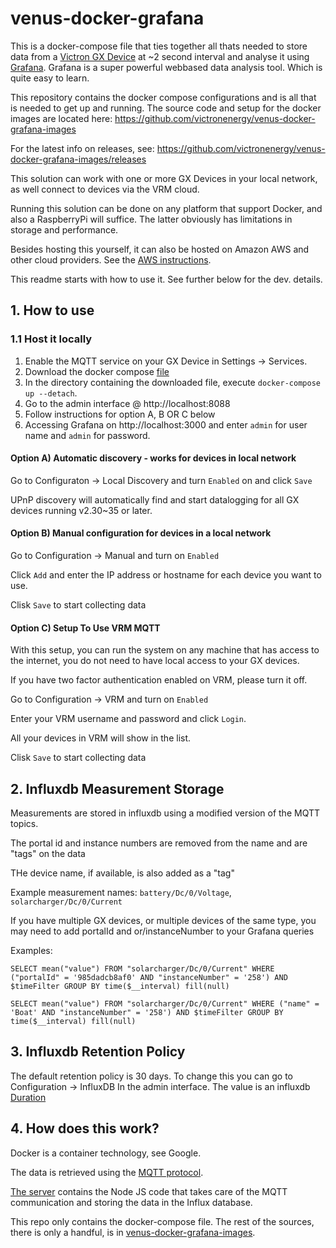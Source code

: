 # venus-docker-grafana

This is a docker-compose file that ties together all thats needed to store data from a
[Victron GX Device](https://www.victronenergy.com/live/venus-os:start) at ~2 second interval and analyse it using
[Grafana](https://grafana.com/). Grafana is a super powerful webbased data analysis tool.
Which is quite easy to learn.

This repository contains the docker compose configurations and is all that is needed to get up and running. The source code and setup for the docker images are located here: https://github.com/victronenergy/venus-docker-grafana-images 

For the latest info on releases, see: https://github.com/victronenergy/venus-docker-grafana-images/releases

This solution can work with one or more GX Devices in your local network, as well connect
to devices via the VRM cloud.

Running this solution can be done on any platform that support Docker, and also a RaspberryPi will
suffice. The latter obviously has limitations in storage and performance.

Besides hosting this yourself, it can also be hosted on Amazon AWS and other cloud
providers. See the [AWS instructions](AWS.md).

This readme starts with how to use it. See further below for the dev. details.

## 1. How to use

### 1.1 Host it locally

1. Enable the MQTT service on your GX Device in Settings -> Services.
2. Download the docker compose [file](https://raw.githubusercontent.com/victronenergy/venus-docker-grafana/master/docker-compose.yaml)
3. In the directory containing the downloaded file, execute `docker-compose up --detach`.
4. Go to the admin interface @ http://localhost:8088
4. Follow instructions for option A, B OR C below
5. Accessing Grafana on http://localhost:3000 and enter `admin` for user name and `admin` for password.

#### Option A) Automatic discovery - works for devices in local network

Go to Configuraton -> Local Discovery and turn `Enabled` on and click `Save`

UPnP discovery will automatically find and start datalogging for all GX devices running
v2.30~35 or later.

#### Option B) Manual configuration for devices in a local network

Go to Configuration -> Manual and turn on `Enabled`

Click `Add` and enter the IP address or hostname for each device you want to use.

Clisk `Save` to start collecting data

#### Option C) Setup To Use VRM MQTT

With this setup, you can run the system on any machine that has access to the internet, you do not
need to have local access to your GX devices.

If you have two factor authentication enabled on VRM, please turn it off.

Go to Configuration -> VRM and turn on `Enabled`

Enter your VRM username and password and click `Login`.

All your devices in VRM will show in the list.

Clisk `Save` to start collecting data


## 2. Influxdb Measurement Storage

Measurements are stored in influxdb using a modified version of the MQTT topics.

The portal id and instance numbers are removed from the name and are "tags" on the data

THe device name, if available, is also added as a "tag"

Example measurement names: `battery/Dc/0/Voltage`, `solarcharger/Dc/0/Current`

If you have multiple GX devices, or multiple devices of the same type, you may need to add
portalId and or/instanceNumber to your Grafana queries

Examples: 
```
SELECT mean("value") FROM "solarcharger/Dc/0/Current" WHERE ("portalId" = '985dadcb8af0' AND "instanceNumber" = '258') AND $timeFilter GROUP BY time($__interval) fill(null)
```
```
SELECT mean("value") FROM "solarcharger/Dc/0/Current" WHERE ("name" = 'Boat' AND "instanceNumber" = '258') AND $timeFilter GROUP BY time($__interval) fill(null)
```

## 3. Influxdb Retention Policy

The default retention policy is 30 days. To change this you can go to Configuration -> InfluxDB In the admin interface. The value is an influxdb [Duration](https://docs.influxdata.com/influxdb/v1.7/query_language/spec/#durations)

## 4. How does this work?

Docker is a container technology, see Google.

The data is retrieved using the
[MQTT protocol](https://github.com/victronenergy/dbus-mqtt).

[The server](https://github.com/victronenergy/venus-docker-grafana-images/tree/master/server)
contains the Node JS code that takes care of the MQTT communication and storing the data in
the Influx database.

This repo only contains the docker-compose file. The rest of the sources, there is only a handful, is in
[venus-docker-grafana-images](https://github.com/victronenergy/venus-docker-grafana-images).

